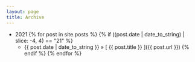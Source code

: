 ```yaml
---
layout: page
title: Archive
---
```


- 2021
{% for post in site.posts %}
  {% if ((post.date | date_to_string) | slice: -4, 4) == "21" %}
    - {{ post.date | date_to_string }} &raquo; [ {{ post.title }} ]({{ post.url }})
  {% endif %}
{% endfor %}
